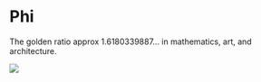 # Phi 

The golden ratio approx 1.6180339887... in mathematics, art, and architecture.

<img src="https://render.githubusercontent.com/render/math?math=\phi\=\dfrac{1%2B\sqrt5}{2}\= 1.6180339887 ..." />
